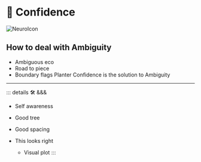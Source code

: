 
# 💜 <psike>Confidence</psike>

![NeuroIcon](/Psike/Neuro_Icon.png)

## How to deal with Ambiguity

- Ambiguous eco
- Road to piece
- Boundary flags
Planter Confidence is the solution to Ambiguity

---

<!-- =================================================== -->
<!-- =================================================== -->
<!-- =================================================== -->
<!-- =================================================== -->
<!-- =================================================== -->
::: details 🛠 <dev>&&&</dev>





- Self awareness

- Good tree

- Good spacing

- This looks right
    - Visual plot
:::
